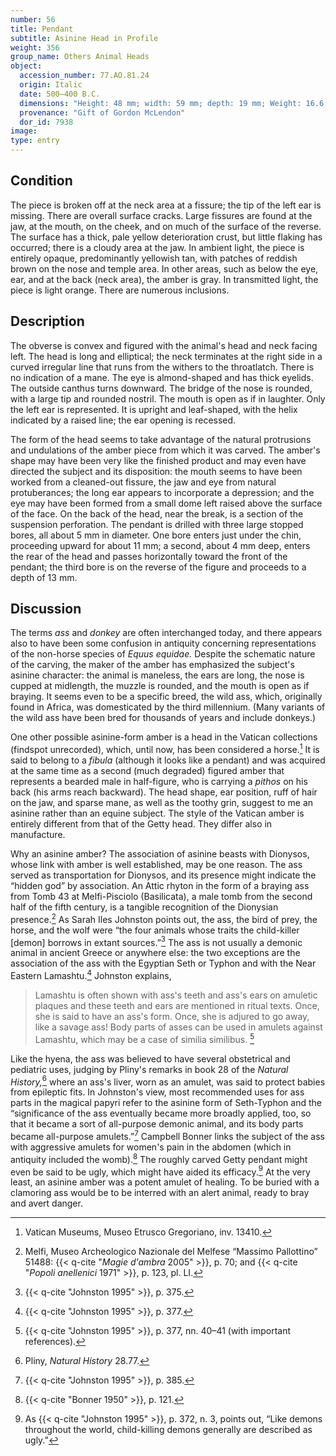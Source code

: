 ```yaml
---
number: 56
title: Pendant
subtitle: Asinine Head in Profile
weight: 356
group_name: Others Animal Heads
object:
  accession_number: 77.AO.81.24
  origin: Italic
  date: 500–400 B.C.
  dimensions: "Height: 48 mm; width: 59 mm; depth: 19 mm; Weight: 16.6 g"
  provenance: "Gift of Gordon McLendon"
  dor_id: 7938
image:
type: entry
---
```


## Condition

The piece is broken off at the neck area at a fissure; the tip of the left ear is missing. There are overall surface cracks. Large fissures are found at the jaw, at the mouth, on the cheek, and on much of the surface of the reverse. The surface has a thick, pale yellow deterioration crust, but little flaking has occurred; there is a cloudy area at the jaw. In ambient light, the piece is entirely opaque, predominantly yellowish tan, with patches of reddish brown on the nose and temple area. In other areas, such as below the eye, ear, and at the back (neck area), the amber is gray. In transmitted light, the piece is light orange. There are numerous inclusions.

## Description

The obverse is convex and figured with the animal's head and neck facing left. The head is long and elliptical; the neck terminates at the right side in a curved irregular line that runs from the withers to the throatlatch. There is no indication of a mane. The eye is almond-shaped and has thick eyelids. The outside canthus turns downward. The bridge of the nose is rounded, with a large tip and rounded nostril. The mouth is open as if in laughter. Only the left ear is represented. It is upright and leaf-shaped, with the helix indicated by a raised line; the ear opening is recessed.

The form of the head seems to take advantage of the natural protrusions and undulations of the amber piece from which it was carved. The amber's shape may have been very like the finished product and may even have directed the subject and its disposition: the mouth seems to have been worked from a cleaned-out fissure, the jaw and eye from natural protuberances; the long ear appears to incorporate a depression; and the eye may have been formed from a small dome left raised above the surface of the face. On the back of the head, near the break, is a section of the suspension perforation. The pendant is drilled with three large stopped bores, all about 5 mm in diameter. One bore enters just under the chin, proceeding upward for about 11 mm; a second, about 4 mm deep, enters the rear of the head and passes horizontally toward the front of the pendant; the third bore is on the reverse of the figure and proceeds to a depth of 13 mm.

## Discussion

The terms *ass* and *donkey* are often interchanged today, and there appears also to have been some confusion in antiquity concerning representations of the non-horse species of *Equus equidae.* Despite the schematic nature of the carving, the maker of the amber has emphasized the subject's asinine character: the animal is maneless, the ears are long, the nose is cupped at midlength, the muzzle is rounded, and the mouth is open as if braying. It seems even to be a specific breed, the wild ass, which, originally found in Africa, was domesticated by the third millennium. (Many variants of the wild ass have been bred for thousands of years and include donkeys.)

One other possible asinine-form amber is a head in the Vatican collections (findspot unrecorded), which, until now, has been considered a horse.[^1] It is said to belong to a *fibula* (although it looks like a pendant) and was acquired at the same time as a second (much degraded) figured amber that represents a bearded male in half-figure, who is carrying a *pithos* on his back (his arms reach backward). The head shape, ear position, ruff of hair on the jaw, and sparse mane, as well as the toothy grin, suggest to me an asinine rather than an equine subject. The style of the Vatican amber is entirely different from that of the Getty head. They differ also in manufacture.

Why an asinine amber? The association of asinine beasts with Dionysos, whose link with amber is well established, may be one reason. The ass served as transportation for Dionysos, and its presence might indicate the “hidden god” by association. An Attic rhyton in the form of a braying ass from Tomb 43 at Melfi-Pisciolo (Basilicata), a male tomb from the second half of the fifth century, is a tangible recognition of the Dionysian presence.[^2] As Sarah Iles Johnston points out, the ass, the bird of prey, the horse, and the wolf were “the four animals whose traits the child-killer [demon] borrows in extant sources.”[^3] The ass is not usually a demonic animal in ancient Greece or anywhere else: the two exceptions are the association of the ass with the Egyptian Seth or Typhon and with the Near Eastern Lamashtu.[^4] Johnston explains,

> Lamashtu is often shown with ass's teeth and ass's ears on amuletic plaques and these teeth and ears are mentioned in ritual texts. Once, she is said to have an ass's form. Once, she is adjured to go away, like a savage ass! Body parts of asses can be used in amulets against Lamashtu, which may be a case of similia similibus. [^5]

Like the hyena, the ass was believed to have several obstetrical and pediatric uses, judging by Pliny's remarks in book 28 of the *Natural History,*[^6] where an ass's liver, worn as an amulet, was said to protect babies from epileptic fits. In Johnston's view, most recommended uses for ass parts in the magical papyri refer to the asinine form of Seth-Typhon and the “significance of the ass eventually became more broadly applied, too, so that it became a sort of all-purpose demonic animal, and its body parts became all-purpose amulets.”[^7] Campbell Bonner links the subject of the ass with aggressive amulets for women's pain in the abdomen (which in antiquity included the womb).[^8] The roughly carved Getty pendant might even be said to be ugly, which might have aided its efficacy.[^9] At the very least, an asinine amber was a potent amulet of healing. To be buried with a clamoring ass would be to be interred with an alert animal, ready to bray and avert danger.



[^1]: Vatican Museums, Museo Etrusco Gregoriano, inv. 13410.

[^2]: Melfi, Museo Archeologico Nazionale del Melfese “Massimo Pallottino” 51488: {{< q-cite "*Magie d'ambra* 2005" >}}, p. 70; and {{< q-cite "*Popoli anellenici* 1971" >}}, p. 123, pl. LI.

[^3]: {{< q-cite "Johnston 1995" >}}, p. 375.

[^4]: {{< q-cite "Johnston 1995" >}}, p. 377.

[^5]: {{< q-cite "Johnston 1995" >}}, p. 377, nn. 40–41 (with important references).

[^6]: Pliny, *Natural History* 28.77.

[^7]: {{< q-cite "Johnston 1995" >}}, p. 385.

[^8]: {{< q-cite "Bonner 1950" >}}, p. 121.

[^9]: As {{< q-cite "Johnston 1995" >}}, p. 372, n. 3, points out, “Like demons throughout the world, child-killing demons generally are described as ugly.”
